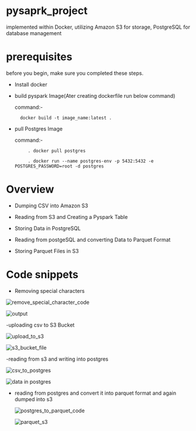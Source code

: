 # pysaprk_project
 implemented within Docker, utilizing Amazon S3 for storage, PostgreSQL for database management


# prerequisites
 before you begin, make sure you completed these steps.
  - Install docker 
  - build pyspark Image(Ater creating dockerfile run below command)
    
    command:-

          docker build -t image_name:latest .
    
  - pull Postgres Image
    
    command:-
    
             . docker pull postgres
    
             . docker run --name postgres-env -p 5432:5432 -e POSTGRES_PASSWORD=root -d postgres

# Overview

 - Dumping CSV into Amazon S3
   
- Reading from S3 and Creating a Pyspark Table
  
- Storing Data in PostgreSQL
  
- Reading from postgeSQL and converting Data to Parquet Format
  
- Storing Parquet Files in S3

# Code snippets

 - Removing special characters

![remove_special_character_code](https://github.com/Arun3041/pysaprk_project/assets/59720713/dbfa7221-9fa7-47ea-98a7-876945f6411d)

![output](https://github.com/Arun3041/pysaprk_project/assets/59720713/3ec7d032-3d02-4476-bb17-f607e7e0c730)

-uploading csv to S3 Bucket


![upload_to_s3](https://github.com/Arun3041/pysaprk_project/assets/59720713/be3764ef-7b5e-429a-86f9-b3cf2cacecb4)

![s3_bucket_file](https://github.com/Arun3041/pysaprk_project/assets/59720713/83ab4ee5-05f3-497e-a531-f0ee666d8e41)


-reading from s3 and writing into postgres

![csv_to_postgres](https://github.com/Arun3041/pysaprk_project/assets/59720713/2b9fb469-be03-478d-b922-295c003da40e)

![data in postgres](https://github.com/Arun3041/pysaprk_project/assets/59720713/e1b5d8b4-3ab7-4abb-84bc-1a37ebb38438)


- reading from postgres and convert it into parquet format and again dumped into s3

   ![postgres_to_parquet_code](https://github.com/Arun3041/pysaprk_project/assets/59720713/f8009614-acc8-45dc-ab0e-2c45ccafd0dd)

  ![parquet_s3](https://github.com/Arun3041/pysaprk_project/assets/59720713/c5983c6b-ce63-438f-9d27-6484bf21cebb)




  


